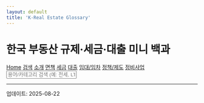 ```yaml
---
layout: default
title: 'K-Real Estate Glossary'
---
```


<html data-baseurl="{{ site.baseurl }}"></html>
<link rel="stylesheet" href="{{ site.baseurl }}/assets/style.css">

# 한국 부동산 규제·세금·대출 미니 백과

<div class="nav">
  <a href="{{ site.baseurl }}/">Home</a>
  <a href="{{ site.baseurl }}/search.html">검색</a>
  <a href="{{ site.baseurl }}/about.html">소개</a>
  <a href="{{ site.baseurl }}/disclaimer.html">면책</a>
  <a href="{{ site.baseurl }}/category/tax.html">세금</a>
  <a href="{{ site.baseurl }}/category/loan.html">대출</a>
  <a href="{{ site.baseurl }}/category/lease.html">임대/임차</a>
  <a href="{{ site.baseurl }}/category/policy.html">정책/제도</a>
  <a href="{{ site.baseurl }}/category/redevelopment.html">정비사업</a>
</div>

<div class="searchbar">
  <input id="q" placeholder="용어/카테고리 검색 (예: 전세, LTV, 재건축)…">
</div>
<div id="results"></div>
<script src="{{ site.baseurl }}/assets/search.js"></script>

---
업데이트: 2025-08-22

